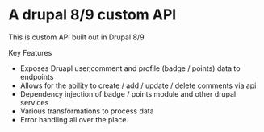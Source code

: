 # A drupal 8/9 custom API
This is custom API built out in Drupal 8/9 

Key Features
- Exposes Druapl user,comment and profile (badge / points) data to endpoints
- Allows for the ability to create / add / update / delete comments via api
- Dependency injection of badge / points module and other drupal services
- Various transformations to process data
- Error handling all over the place.
